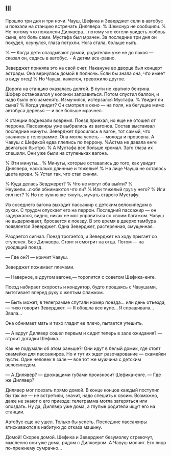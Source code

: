 ## III

Прошло три дня и три ночи.
Чауш, Шефика и Зеверджет сели в автобус и поехали на станцию встречать Дилявера.
% Шемснур не сообщили.
% Не потому что пожалели Дилявера... потому что хотели увидеть любовь сына, его боль сами.
Мустафа был мрачен.
За последние три дня он похудел, осунулся, глаза потухли.
Нога стала, больше ныть.

% — Когда дети опаздывают домой, родителям уже не до покоя — сказал он, садясь в автобус. - А детям все-равно.

Зеверджет приняла это на свой счет.
Накануне во дворце был концерт эстрады.
Она вернулась домой в полночь.
Если бы знала она, что имеет в виду отец!
% Но Чауша, кажется, тревожило другое.

Дорога на станцию оказалась долгой.
В пути не хватило бензина.
Шофер остановился у колонки заправиться.
Потом спустил баллон, и надо было его заменять.
Измучился, истерзался Мустафа.
% Увидит ли сына?
% Когда увидит?
Он смотрел в окно — на поля, на бегущие мимо автобуса деревья — и все больше мрачнел.

К станции подъехали вовремя.
Поезд приехал, но еще не отошел от перрона.
Пассажиры уже выбрались из вагонов.
Состав выстаивал последние минуты.
Зеверджет бросилась в вагон, тот самый, что значился в телеграмме.
Она могла успеть — молода и проворна.
А Чавуш с Шефикой едва плелись по перрону.
%Астма не давала енге двигаться быстро.
% А Мустафа все больше хромал.
Зато глаза их спешили.
Они уже были на ступеньках вагона.

% Эти минуты...
% Минуты, которые оставались до того, как увидит Дилявера, насколько длинные и тяжелые!
% На лице Чауша не осталось цвета крови.
% Устал так, что стал синим.

% Куда делась Зевджерет?
% Что не могут оба выйти?
% Неужели...любя обнимаются что ли?
% Или тяжелый груз у него?
% Или сил нет?
% Но не нужно же тянуть, мучать старого Мустафу. 

Из соседнего вагона выходит пассажир с детским велосипедом в руках.
С трудом опускает его на перрон.
Последний пассажир — он задержался, видно, никак не мог управиться со своим багажом.
Чавуш не выдерживает, бросается к поезду.
В это время в дверях тамбура появляется Зеверджет.
Одна Зеверджет, растерянная, смущенная.

Раздается сигнал.
Поезд трогается, и Зеверджет на ходу прыгает со ступенек.
Без Дилявера.
Стоит и смотрит на отца.
Потом — на уходящий поезд.

— Где он?! — кричит Чавуш.

Зеверджет пожимает плечами.

— Наверное, в другом вагоне,— торопится с советом Шефика-енге.

Поезд набирает скорость и кондуктор, будто прощаясь с Чавушами, вытягивает вперед руку с желтым флажком.

— Быть может, в телеграмме спутали номер поезда... или день отъезда,— тихо говорит Зеверджет. — Я обошла все купе...
Я спрашивала...
Звала...

Она обнимает мать и тихо гладит ее плечо, пытается утешить.

— А вдруг Дилявер сошел первым и сидит теперь в зале ожидания? — строит догадки Шефика.

Как не подумали об этом раньше?!
Они идут в белый домик, где стоят скамейки для пассажиров.
Но и тут их ждет разочарование — скамейки пусты.
Один человек в зале — все тот же мужчина с детским велосипедом.

— А Дилявер? — дрожащими губами произносит Шефика-енге. — Где же Дилявер?

Дилявер мог поехать прямо домой.
В конце концов каждый поступил бы так же — не встретили, значит, надо спешить к своим.
Возможно, даже не знают о его приезде: телеграмма могла затеряться или опоздать.
Ну да, Дилявер уже дома, а глупые родители ищут его на станции.

Автобус еще не ушел.
Только бы успеть.
Последние пассажиры втискиваются в набитую до отказа машину.

Домой!
Скорее домой.
Шефика и Зеверджет безумолку стрекочут, мысленно они уже дома, рядом с Дилявером.
А Чавуш молчит.
Его лицо по-прежнему сумрачно...
